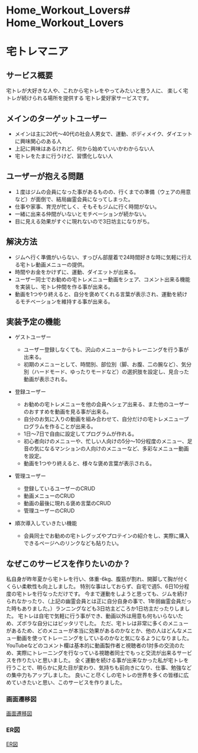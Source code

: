 # Home_Workout_Lovers# Home_Workout_Lovers
# 宅トレマニア

## サービス概要
宅トレが大好きな人や、これから宅トレをやってみたいと思う人に、
楽しく宅トレが続けられる場所を提供する
宅トレ愛好家サービスです。

## メインのターゲットユーザー
- メインは主に20代〜40代の社会人男女で、運動、ボディメイク、ダイエットに興味関心のある人
- 上記に興味はあるけれど、何から始めていいかわからない人
- 宅トレをたまに行うけど、習慣化しない人

## ユーザーが抱える問題
- １度はジムの会員になった事があるものの、行くまでの準備（ウェアの用意など）が面倒で、結局幽霊会員になってしまった。
- 仕事や家事、育児が忙しく、そもそもジムに行く時間がない。
- 一緒に出来る仲間がいないとモチベーションが続かない。
- 目に見える効果がすぐに現れないので3日坊主になりがち。

## 解決方法
- ジムへ行く準備がいらない、すっぴん部屋着で24時間好きな時に気軽に行える宅トレ動画メニューの提供。
- 時間やお金をかけずに、運動、ダイエットが出来る。
- ユーザー同士でお勧めの宅トレメニュー動画をシェア、コメント出来る機能を実装し、宅トレ仲間を作る事が出来る。
- 動画を1つやり終えると、自分を褒めてくれる言葉が表示され、運動を続けるモチベーションを維持する事が出来る。

## 実装予定の機能
- ゲストユーザー
  - ユーザー登録しなくても、沢山のメニューからトレーニングを行う事が出来る。
  - 初期のメニューとして、時間別、部位別（脚、お腹、二の腕など）、気分別（ハードモード、ゆったりモードなど）の選択肢を設定し、見合った動画が表示される。

- 登録ユーザー
  - お勧めの宅トレメニューを他の会員へシェア出来る、また他のユーザーのおすすめを動画を見る事が出来る。
  - 自分のお気に入りの動画を組み合わせて、自分だけの宅トレメニュープログラムを作ることが出来る。
  - 1日〜7日で自由に設定してプログラムが作れる。
  - 初心者向けのメニューや、忙しい人向けの5分〜10分程度のメニュー、足音の気になるマンションの人向けのメニューなど、多彩なメニュー動画を設定。
  - 動画を1つやり終えると、様々な褒め言葉が表示される。

- 管理ユーザー
  - 登録しているユーザーのCRUD
  - 動画メニューのCRUD
  - 動画の最後に現れる褒め言葉のCRUD
  - 管理ユーザーのCRUD

- 順次導入していきたい機能
  - 会員同士でお勧めの宅トレグッズやプロテインの紹介をし、実際に購入できるページへのリンクなども貼りたい。

## なぜこのサービスを作りたいのか？
私自身が昨年夏から宅トレを行い、体重-6kg、腹筋が割れ、開脚して胸が付くくらい柔軟性も向上しました。
特別な事はしておらず、自宅で週5、6日10分程度の宅トレを行なっただけです。
今まで運動をしようと思っても、ジムを続けられなかったり、（上記の幽霊会員とは正に自分自身の事で、1年弱幽霊会員だった時もありました。）ランニングなども3日坊主どころか1日坊主だったりしました。
宅トレは自宅で気軽に行う事ができ、動画以外は用意も何もいらないため、ズボラな自分にはピッタリでした。
ただ、宅トレは非常に多くのメニューがあるため、どのメニューが本当に効果があるのかなとか、他の人はどんなメニュー動画を使ってトレーニングをしているのかなと気になるようになりました。
YouTubeなどのコメント欄は基本的に動画製作者と視聴者の1対多の交流のため、実際にトレーニングを行なっている視聴者同士でもっと交流が出来るサービスを作りたいと思いました。
全く運動を続ける事が出来なかった私が宅トレを行うことで、明らかに見た目が変わり、気持ちも前向きになり、仕事、勉強などの集中力もアップしました。
良いこと尽くしの宅トレの世界を多くの皆様に広めていきたいと思い、このサービスを作りました。

### 画面遷移図
[画面遷移図](https://www.figma.com/file/bFF4781q086iQTe1bIdAYO/%E5%AE%85%E3%83%88%E3%83%AC%E3%83%9E%E3%83%8B%E3%82%A2?node-id=18%3A10)

### ER図
[ER図](./er.drawio.png)